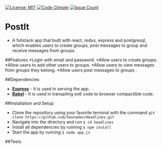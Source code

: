 
[![License: MIT](https://img.shields.io/badge/License-MIT-yellow.svg)](https://opensource.org/licenses/MIT)
 [![Code Climate](https://codeclimate.com/github/willywunderdog/postit/badges/gpa.svg)](https://codeclimate.com/github/WillyWunderdog/PostIt)
 [![Issue Count](https://codeclimate.com/github/willywunderdog/postit/badges/issue_count.svg)](https://codeclimate.com/github/willywunderdog/postit)

 # PostIt
 * A fullstack app that built with react, redux, express and postgresql, which enables users to create groups, post messages to group and receive messages from groups.

 ##Features
*Login with email and password.
*Allow users to create groups.
*Allow users to add other users to groups.
*Allow users to view messages from groups they belong.
*Allow users post messages to groups .

 ##Dependencies
 * **[Express](https://expressjs.com/)** - It is used in serving the app.
* **[Babel](https://babeljs.io/)** - It is used in transpiling es6 code to browser compactible code.


 ##Installation and Setup
 * Clone the repository using your favorite terminal with the command `git clone https://github.com/Seunadex/Headlines.git`
* Navigate into the directory and run `$ cd headlines`
* Install all dependencies by running `$ npm install`
* Start the app by running `$ node app.js`


 ##Tests